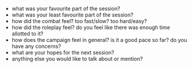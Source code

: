 - what was your favourite part of the session?
- what was your least favourite part of the session?
- how did the combat feel? too fast/slow? too hard/easy?
- how did the roleplay feel? do you feel like there was enough time allotted to it?
- how does the campaign feel in general? is it a good pace so far? do you have any concerns?
- what are your hopes for the next session?
- anything else you would like to talk about or mention?